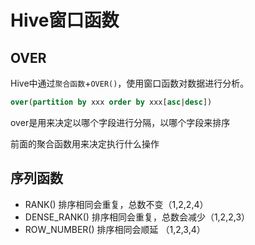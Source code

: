 # Hive窗口函数

## OVER

Hive中通过`聚合函数`+`OVER()`，使用窗口函数对数据进行分析。

```sql
over(partition by xxx order by xxx[asc|desc])
```

over是用来决定以哪个字段进行分隔，以哪个字段来排序

前面的聚合函数用来决定执行什么操作



## 序列函数



- RANK() 排序相同会重复，总数不变（1,2,2,4）
- DENSE_RANK() 排序相同会重复，总数会减少（1,2,2,3）
- ROW_NUMBER() 排序相同会顺延 （1,2,3,4）

